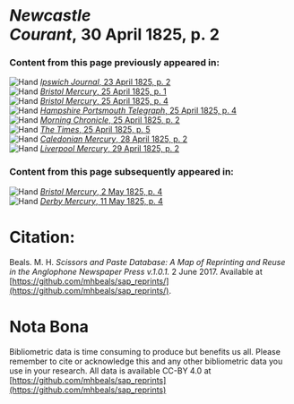 # *Newcastle Courant*, 30 April 1825, p. 2  
  
### Content from this page previously appeared in:  
![Hand](http://scissorsandpaste.net/wp-content/uploads/2017/06/smallhandpointer.png) [*Ipswich Journal*, 23 April 1825, p. 2](https://mhbeals.github.io/sap_html/Ipswich-Journal/Ipswich-Journal-23-April-1825-p-2)  
![Hand](http://scissorsandpaste.net/wp-content/uploads/2017/06/smallhandpointer.png) [*Bristol Mercury*, 25 April 1825, p. 1](https://mhbeals.github.io/sap_html/Bristol-Mercury/Bristol-Mercury-25-April-1825-p-1)  
![Hand](http://scissorsandpaste.net/wp-content/uploads/2017/06/smallhandpointer.png) [*Bristol Mercury*, 25 April 1825, p. 4](https://mhbeals.github.io/sap_html/Bristol-Mercury/Bristol-Mercury-25-April-1825-p-4)  
![Hand](http://scissorsandpaste.net/wp-content/uploads/2017/06/smallhandpointer.png) [*Hampshire Portsmouth Telegraph*, 25 April 1825, p. 4](https://mhbeals.github.io/sap_html/Hampshire-Portsmouth-Telegraph/Hampshire-Portsmouth-Telegraph-25-April-1825-p-4)  
![Hand](http://scissorsandpaste.net/wp-content/uploads/2017/06/smallhandpointer.png) [*Morning Chronicle*, 25 April 1825, p. 2](https://mhbeals.github.io/sap_html/Morning-Chronicle/Morning-Chronicle-25-April-1825-p-2)  
![Hand](http://scissorsandpaste.net/wp-content/uploads/2017/06/smallhandpointer.png) [*The Times*, 25 April 1825, p. 5](https://mhbeals.github.io/sap_html/The-Times/The-Times-25-April-1825-p-5)  
![Hand](http://scissorsandpaste.net/wp-content/uploads/2017/06/smallhandpointer.png) [*Caledonian Mercury*, 28 April 1825, p. 2](https://mhbeals.github.io/sap_html/Caledonian-Mercury/Caledonian-Mercury-28-April-1825-p-2)  
![Hand](http://scissorsandpaste.net/wp-content/uploads/2017/06/smallhandpointer.png) [*Liverpool Mercury*, 29 April 1825, p. 2](https://mhbeals.github.io/sap_html/Liverpool-Mercury/Liverpool-Mercury-29-April-1825-p-2)  
  
### Content from this page subsequently appeared in:  
![Hand](http://scissorsandpaste.net/wp-content/uploads/2017/06/smallhandpointer.png) [*Bristol Mercury*, 2 May 1825, p. 4](https://mhbeals.github.io/sap_html/Bristol-Mercury/Bristol-Mercury-2-May-1825-p-4)  
![Hand](http://scissorsandpaste.net/wp-content/uploads/2017/06/smallhandpointer.png) [*Derby Mercury*, 11 May 1825, p. 4](https://mhbeals.github.io/sap_html/Derby-Mercury/Derby-Mercury-11-May-1825-p-4)  


# Citation: 

Beals. M. H. *Scissors and Paste Database: A Map of Reprinting and Reuse in the Anglophone Newspaper Press v.1.0.1.* 2 June 2017. Available at [https://github.com/mhbeals/sap_reprints/](https://github.com/mhbeals/sap_reprints/). 

# Nota Bona

Bibliometric data is time consuming to produce but benefits us all. Please remember to cite or acknowledge this and any other bibliometric data you use in your research. All data is available CC-BY 4.0 at [https://github.com/mhbeals/sap_reprints](https://github.com/mhbeals/sap_reprints)